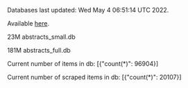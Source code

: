 Databases last updated: Wed May  4 06:51:14 UTC 2022. 

Available [here](https://github.com/cbeauhilton/ash-db/releases).


23M	abstracts_small.db

181M	abstracts_full.db

Current number of items in db:
[{"count(*)": 96904}]

Current number of scraped items in db:
[{"count(*)": 20107}]
